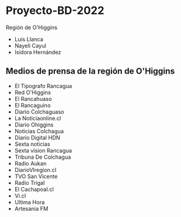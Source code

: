 # Proyecto-BD-2022
Región de O'Higgins


* Luis Llanca
* Nayeli Cayul
* Isidora Hernández

## Medios de prensa de la región de O'Higgins


* El Tipografo Rancagua
* Red O'Higgins
* El Rancahuaso
* El Rancaguino
* Diario Colchaguaso
* La Noticiaonline.cl
* Diario Ohiggins
* Noticias Colchagua
* Diario Digital HDN
* Sexta noticias
* Sexta vision Rancagua
* Tribuna De Colchagua
* Radio Aukan
* DiarioVIregion.cl
* TVO San Vicente
* Radio Trigal
* El Cachapoal.cl
* Vi.cl
* Ultima Hora
* Artesania FM